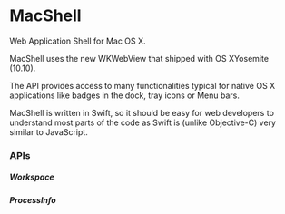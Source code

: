 MacShell
========

Web Application Shell for Mac OS X.

MacShell uses the new WKWebView that shipped with OS XYosemite (10.10).

The API provides access to many functionalities typical for native OS X applications like badges in the dock, tray icons or Menu bars.

MacShell is written in Swift, so it should be easy for web developers to understand most parts of the code as Swift is (unlike Objective-C) very similar to JavaScript.

### APIs

##### Workspace

##### ProcessInfo
